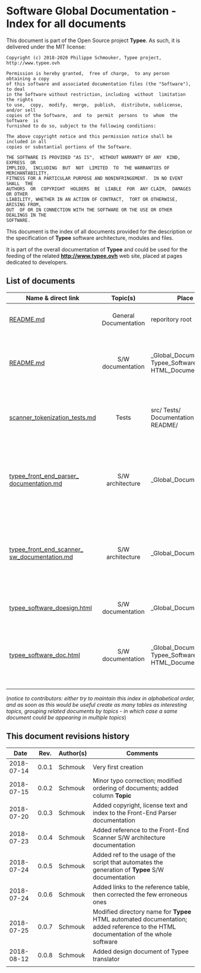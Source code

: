 # Software Global Documentation - Index for all documents

This document is part of the Open Source project **Typee**. As such, it is
delivered under the MIT license:
```
Copyright (c) 2018-2020 Philippe Schmouker, Typee project, http://www.typee.ovh

Permission is hereby granted,  free of charge,  to any person obtaining a copy
of this software and associated documentation files (the "Software"),  to deal
in the Software without restriction, including  without  limitation the rights
to use,  copy,  modify,  merge,  publish,  distribute, sublicense, and/or sell
copies of the Software,  and  to  permit  persons  to  whom  the  Software  is
furnished to do so, subject to the following conditions:

The above copyright notice and this permission notice shall be included in all
copies or substantial portions of the Software.

THE SOFTWARE IS PROVIDED "AS IS",  WITHOUT WARRANTY OF ANY  KIND,  EXPRESS  OR
IMPLIED,  INCLUDING  BUT  NOT  LIMITED  TO  THE WARRANTIES OF MERCHANTABILITY,
FITNESS FOR A PARTICULAR PURPOSE AND NONINFRINGEMENT.  IN NO EVENT  SHALL  THE
AUTHORS  OR  COPYRIGHT  HOLDERS  BE  LIABLE  FOR  ANY CLAIM,  DAMAGES OR OTHER
LIABILITY, WHETHER IN AN ACTION OF CONTRACT,  TORT OR OTHERWISE, ARISING FROM,
OUT  OF OR IN CONNECTION WITH THE SOFTWARE OR THE USE OR OTHER DEALINGS IN THE
SOFTWARE.
```

This document is the index of all documents provided for the description or 
the specification of **Typee** software architecture, modules and files.

It is part of the overall documentation of **Typee** and could be used for
the feeding of the related **http://www.typee.ovh** web site, placed at pages
dedicated to developers.


## List of documents

| Name & direct link  | Topic(s)  | Place  | Comments  |
|---|:---:|---|---|
| [README.md](../README.md) | General Documentation | reporitory root  | General description of **Typee** project and language |
| [README.md](Typee_Software_HTML_Documentation/README.md) | S/W documentation | \_Global\_Documentation/ Typee_Software\_ HTML_Documentation / | Usage of automated script to generate the whole **Typee** S/W documentation |
| [scanner_tokenization_tests.md](../src/Tests/Documentation-README/scanner_tokenization_tests.md) | Tests  | src/ Tests/ Documentation-README/  | Explanations on how to test the Front-End Scanner and how to modify related tests files  |
| [typee_front_end_parser_ documentation.md](typee_front_end_parser_documentation.md) | S/W architecture | \_Global\_Documentation/ | Complete description of the role and the architecture of the Front-End **Parser** of **Typee** translator |
| [typee_front_end_scanner_ sw_documentation.md](typee_front_end_scanner_sw_documentation.md) | S/W architecture | \_Global\_Documentation/ | Complete description of the software architecture and data structures of the Front-End **Scanner** of **Typee** translator |
| [typee_software_doesign.html](typee_software_design.html) | S/W documentation | \_Global\_Documentation/ | Design document of the **Typee** translator |
| [typee_software_doc.html](Typee_Software_HTML_Dcumentation/typee_software_doc.html) | S/W documentation | \_Global\_Documentation/ Typee_Software\_ HTML_Documentation | HTML documentation of **all** packages, modules and classes of the whole **Typee** software |
|  |  |  |  |


(_notice to contributors: either try to maintain this index in alphabetical
order, and as soon as this would be useful create as many tables as 
interesting topics, grouping related documents by topics - in which case a 
same document could be appearing in multiple topics_)



## This document revisions history

| Date  | Rev.  | Author(s)  | Comments  |
|---|---|---|---|
| 2018-07-14 | 0.0.1 | Schmouk | Very first creation |
| 2018-07-15 | 0.0.2 | Schmouk | Minor typo correction; modified ordering of documents; added column **Topic** |
| 2018-07-20 | 0.0.3 | Schmouk | Added copyright, license text and index to the Front-End Parser documentation |
| 2018-07-23 | 0.0.4 | Schmouk | Added reference to the Front-End Scanner S/W architecture documentation |
| 2018-07-24 | 0.0.5 | Schmouk | Added ref to the usage of the script that automates the generation of **Typee** S/W documentation |
| 2018-07-24 | 0.0.6 | Schmouk | Added links to the reference table, then corrected the few erroneous ones |
| 2018-07-25 | 0.0.7 | Schmouk | Modified directory name for **Typee** HTML automated documentation; added reference to the HTML documentation of the whole software |
| 2018-08-12 | 0.0.8 | Schmouk | Added design document of Typee translator |
|  |  |  |  |
